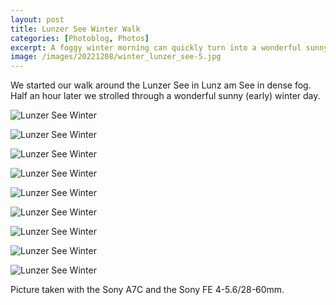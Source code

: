 ```yaml
---
layout: post
title: Lunzer See Winter Walk 
categories: [Photoblog, Photos]
excerpt: A foggy winter morning can quickly turn into a wonderful sunny day
image: /images/20221208/winter_lunzer_see-5.jpg
---
```


We started our walk around the Lunzer See in Lunz am See in dense fog. Half an hour later we strolled through a wonderful sunny (early) winter day.

![Lunzer See Winter](../images/20221208/winter_lunzer_see-1.jpg)

![Lunzer See Winter](../images/20221208/winter_lunzer_see-2.jpg)

![Lunzer See Winter](../images/20221208/winter_lunzer_see-3.jpg)

![Lunzer See Winter](../images/20221208/winter_lunzer_see-4.jpg)

![Lunzer See Winter](../images/20221208/winter_lunzer_see-5.jpg)

![Lunzer See Winter](../images/20221208/winter_lunzer_see-6.jpg)

![Lunzer See Winter](../images/20221208/winter_lunzer_see-7.jpg)

![Lunzer See Winter](../images/20221208/winter_lunzer_see-8.jpg)

![Lunzer See Winter](../images/20221208/winter_lunzer_see-9.jpg)

Picture taken with the Sony A7C and the Sony FE 4-5.6/28-60mm.
